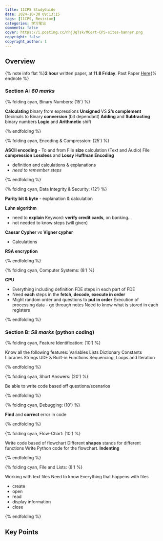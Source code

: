 ```yaml
---
title: 11CPS StudyGuide
date: 2024-10-30 09:13:15
tags: [11CPS, Revision]
categories: 学习笔记
comments: false
cover: https://i.postimg.cc/nhjJqTsk/MCert-CPS-sites-banner.png
copyright: false
copyright_author: 1
---
```


## Overview

{% note info flat %}**2 hour** written paper, at **11.8 Friday**. Past Paper [Here](https://docs.google.com/document/d/1MpjyMvrO1Nw8hCA0ZPG84lbrC1J5UWmMXPflfA7uWZ4){% endnote %}

### Section A: *60 marks*

{% folding cyan, Binary Numbers: (15') %}

**Calculating** binary from expressions
**Unsigned** VS **2’s complement**
Decimals to Binary **conversion** (bit dependant) 
**Adding** and **Subtracting** binary numbers
**Logic** and **Arithmetic** shift

{% endfolding %}

{% folding cyan, Encoding & Compression: (25') %}

**ASCII encoding** - To and from 
File **size** calculation (Text and Audio)
File **compression**
**Lossless** and **Lossy**
**Huffman Encoding**
- definition and calculations & explanations
- *need to remember steps*

{% endfolding %}

{% folding cyan, Data Integrity & Security: (12') %}

**Parity bit & byte** - explanation & calculation

**Luhn algorithm**
- need to **explain** Keyword: **verify credit cards**, on banking...
- not needed to know steps (will given)

**Caesar Cypher** vs **Vigner cypher**
- Calculations

**RSA encryption**

{% endfolding %}

{% folding cyan, Computer Systems: (8') %}

**CPU**
- Everything including definition
FDE steps in each part of FDE
- Need **each** steps in the **fetch, decode, execute in order**
- Might random order and questions to **put in order**
Execution of processing data - go through notes
Need to know what is stored in each registers

{% endfolding %}

### Section B: *58 marks* (python coding)

{% folding cyan, Feature Identification: (10') %}

Know all the following features:
Variables 
Lists 
Dictionary 
Constants 
Libraries 
Strings
UDF & Built-in Functions 
Sequencing, Loops and Iteration

{% endfolding %}

{% folding cyan, Short Answers: (20') %}

Be able to write code based off questions/scenarios 

{% endfolding %}

{% folding cyan, Debugging: (10') %}

**Find** and **correct** error in code

{% endfolding %}

{% folding cyan, Flow-Chart: (10') %}

Write code based of flowchart
Different **shapes** stands for different functions
Write Python code for the flowchart. **Indenting**

{% endfolding %}

{% folding cyan, File and Lists: (8') %}

Working with text files
Need to know Everything that happens with files 
- create
- open
- read
- display information
- close

{% endfolding %}

## Key Points

